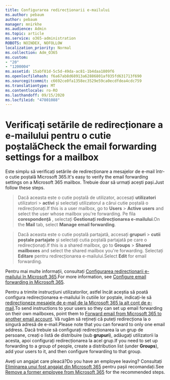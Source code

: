 ```yaml
---
title: Configurarea redirecționarii e-mailului
ms.author: pebaum
author: pebaum
manager: mnirkhe
ms.audience: Admin
ms.topic: article
ms.service: o365-administration
ROBOTS: NOINDEX, NOFOLLOW
localization_priority: Normal
ms.collection: Adm_O365
ms.custom:
- "20"
- "1200004"
ms.assetid: 15abf81d-5c5d-49da-ac81-1b4daa1809f6
ms.openlocfilehash: f6a67ab8d68913a62886801af035fd631713f690
ms.sourcegitcommit: c6692ce0fa1358ec3529e59ca0ecdfdea4cdc759
ms.translationtype: MT
ms.contentlocale: ro-RO
ms.lasthandoff: 09/15/2020
ms.locfileid: "47801088"
---
```

# <a name="check-the-email-forwarding-settings-for-a-mailbox"></a><span data-ttu-id="76d89-102">Verificați setările de redirecționare a e-mailului pentru o cutie poștală</span><span class="sxs-lookup"><span data-stu-id="76d89-102">Check the email forwarding settings for a mailbox</span></span>

<span data-ttu-id="76d89-103">Este simplu să verificați setările de redirecționare a mesajelor de e-mail într-o cutie poștală Microsoft 365.</span><span class="sxs-lookup"><span data-stu-id="76d89-103">It's easy to verify the email forwarding settings on a Microsoft 365 mailbox.</span></span> <span data-ttu-id="76d89-104">Trebuie doar să urmați acești pași.</span><span class="sxs-lookup"><span data-stu-id="76d89-104">Just follow these steps.</span></span>
  
> <span data-ttu-id="76d89-105">Dacă aceasta este o cutie poștală de utilizator, accesați **utilizatori** utilizatori \> **activi** și selectați utilizatorul a cărui cutie poștală o redirecționați.</span><span class="sxs-lookup"><span data-stu-id="76d89-105">If this is a user mailbox, go to **Users** \> **Active users** and select the user whose mailbox you're forwarding.</span></span> <span data-ttu-id="76d89-106">Pe fila **corespondență** , selectați **Gestionați redirecționarea e-mailului**.</span><span class="sxs-lookup"><span data-stu-id="76d89-106">On the **Mail** tab, select **Manage email forwarding**.</span></span>

> <span data-ttu-id="76d89-107">Dacă aceasta este o cutie poștală partajată, accesați **grupuri** \> **cutii poștale partajate** și selectați cutia poștală partajată pe care o redirecționați.</span><span class="sxs-lookup"><span data-stu-id="76d89-107">If this is a shared mailbox, go to **Groups** \> **Shared mailboxes** and select the shared mailbox you're forwarding.</span></span> <span data-ttu-id="76d89-108">Selectați **Editare** pentru redirecționarea e-mailului.</span><span class="sxs-lookup"><span data-stu-id="76d89-108">Select **Edit** for email forwarding.</span></span>

<span data-ttu-id="76d89-109">Pentru mai multe informații, consultați [Configurarea redirecționarii e-mailului în Microsoft 365](https://docs.microsoft.com/microsoft-365/admin/email/configure-email-forwarding).</span><span class="sxs-lookup"><span data-stu-id="76d89-109">For more information, see [Configure email forwarding in Microsoft 365](https://docs.microsoft.com/microsoft-365/admin/email/configure-email-forwarding).</span></span>
  
<span data-ttu-id="76d89-110">Pentru a trimite instrucțiuni utilizatorilor, astfel încât aceștia să poată configura redirecționarea e-mailului în cutiile lor poștale, indicați-le să [redirecționeze mesajele de e-mail de la Microsoft 365 la alt cont de e-mail](https://support.office.com/article/Forward-email-from-Office-365-to-another-email-account-1ed4ee1e-74f8-4f53-a174-86b748ff6a0e).</span><span class="sxs-lookup"><span data-stu-id="76d89-110">To send instructions to your users so they can set up email forwarding on their own mailboxes, point them to [Forward email from Microsoft 365 to another email account](https://support.office.com/article/Forward-email-from-Office-365-to-another-email-account-1ed4ee1e-74f8-4f53-a174-86b748ff6a0e).</span></span> <span data-ttu-id="76d89-111">Vă rugăm să rețineți că puteți redirecționa la o singură adresă de e-mail.</span><span class="sxs-lookup"><span data-stu-id="76d89-111">Please note that you can forward to only one email address.</span></span> <span data-ttu-id="76d89-112">Dacă trebuie să configurați redirecționarea la un grup de persoane, creați o listă de distribuire (sub **grupuri**), adăugați utilizatorii la acesta, apoi configurați redirecționarea la acel grup.</span><span class="sxs-lookup"><span data-stu-id="76d89-112">If you need to set up forwarding to a group of people, create a distribution list (under **Groups**), add your users to it, and then configure forwarding to that group.</span></span>
  
<span data-ttu-id="76d89-113">Aveți un angajat care pleacă?</span><span class="sxs-lookup"><span data-stu-id="76d89-113">Do you have an employee leaving?</span></span> <span data-ttu-id="76d89-114">Consultați [Eliminarea unui fost angajat din Microsoft 365](https://docs.microsoft.com/microsoft-365/admin/add-users/remove-former-employee) pentru pașii recomandați.</span><span class="sxs-lookup"><span data-stu-id="76d89-114">See [Remove a former employee from Microsoft 365](https://docs.microsoft.com/microsoft-365/admin/add-users/remove-former-employee) for the recommended steps.</span></span>